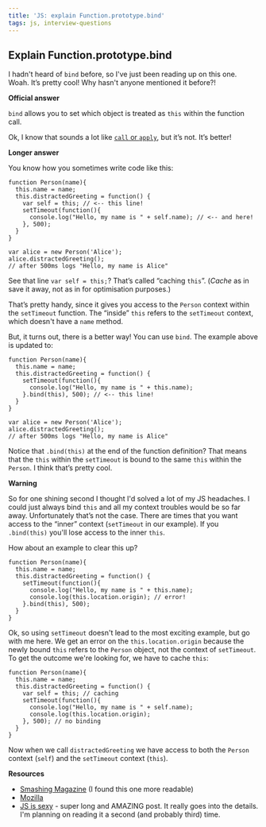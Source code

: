 ```yaml
---
title: 'JS: explain Function.prototype.bind'
tags: js, interview-questions
---
```


## Explain Function.prototype.bind

I hadn't heard of `bind` before, so I've just been reading up on this one. Woah. It’s pretty cool! Why hasn't anyone mentioned it before?!

__Official answer__

`bind` allows you to set which object is treated as `this` within the function call.

Ok, I know that sounds a lot like [`call` or `apply`](/blog/2014/call-vs-apply/), but it’s not. It’s better!

__Longer answer__

You know how you sometimes write code like this:

```
function Person(name){
  this.name = name;
  this.distractedGreeting = function() {
    var self = this; // <-- this line!
    setTimeout(function(){
      console.log("Hello, my name is " + self.name); // <-- and here!
    }, 500);
  }
}

var alice = new Person('Alice');
alice.distractedGreeting();
// after 500ms logs "Hello, my name is Alice"
```

See that line `var self = this;`? That’s called “caching `this`”. (*Cache* as in save it away, not as in for optimisation purposes.)

That’s pretty handy, since it gives you access to the `Person` context within the `setTimeout` function. The “inside” `this` refers to the `setTimeout` context, which doesn't have a `name` method.

But, it turns out, there is a better way! You can use `bind`. The example above is updated to:

```
function Person(name){
  this.name = name;
  this.distractedGreeting = function() {
    setTimeout(function(){
      console.log("Hello, my name is " + this.name);
    }.bind(this), 500); // <-- this line!
  }
}

var alice = new Person('Alice');
alice.distractedGreeting();
// after 500ms logs "Hello, my name is Alice"
```

Notice that `.bind(this)` at the end of the function definition? That means that the `this` within the `setTimeout` is bound to the same `this` within the `Person`. I think that’s pretty cool.

__Warning__

So for one shining second I thought I'd solved a lot of my JS headaches. I could just always bind `this` and all my context troubles would be so far away. Unfortunately that’s not the case. There are times that you want access to the “inner” context (`setTimeout` in our example). If you `.bind(this)` you'll lose access to the inner `this`.

How about an example to clear this up?

```
function Person(name){
  this.name = name;
  this.distractedGreeting = function() {
    setTimeout(function(){
      console.log("Hello, my name is " + this.name);
      console.log(this.location.origin); // error!
    }.bind(this), 500);
  }
}
```

Ok, so using `setTimeout` doesn't lead to the most exciting example, but go with me here. We get an error on the `this.location.origin` because the newly bound `this` refers to the `Person` object, not the context of `setTimeout`. To get the outcome we're looking for, we have to cache `this`:


```
function Person(name){
  this.name = name;
  this.distractedGreeting = function() {
    var self = this; // caching
    setTimeout(function(){
      console.log("Hello, my name is " + self.name);
      console.log(this.location.origin);
    }, 500); // no binding
  }
}
```

Now when we call `distractedGreeting` we have access to both the `Person` context (`self`) and the `setTimeout` context (`this`).

__Resources__

* [Smashing Magazine](http://www.smashingmagazine.com/2014/01/23/understanding-javascript-function-prototype-bind/) (I found this one more readable)
* [Mozilla](https://developer.mozilla.org/en-US/docs/Web/JavaScript/Reference/Global_Objects/Function/bind)
* [JS is sexy](http://javascriptissexy.com/javascript-apply-call-and-bind-methods-are-essential-for-javascript-professionals/?WPACFallback=1&WPACRandom=1417428763444) - super long and AMAZING post. It really goes into the details. I'm planning on reading it a second (and probably third) time.
